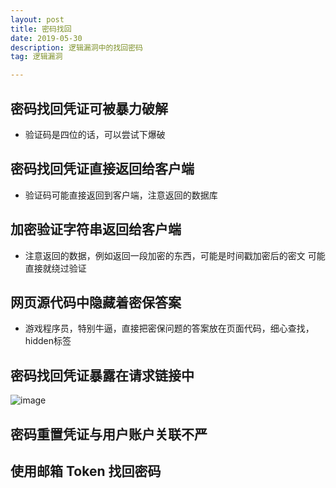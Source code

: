 ```yaml
---
layout: post
title: 密码找回
date: 2019-05-30
description: 逻辑漏洞中的找回密码
tag: 逻辑漏洞

---
```

## 密码找回凭证可被暴力破解
* 验证码是四位的话，可以尝试下爆破

## 密码找回凭证直接返回给客户端
* 验证码可能直接返回到客户端，注意返回的数据库


## 加密验证字符串返回给客户端
* 注意返回的数据，例如返回一段加密的东西，可能是时间戳加密后的密文
可能直接就绕过验证

## 网页源代码中隐藏着密保答案
* 游戏程序员，特别牛逼，直接把密保问题的答案放在页面代码，细心查找，hidden标签

## 密码找回凭证暴露在请求链接中
![image](H:\个人站点\Monsterkun.github.io\images\posts\密码找回\密码找回凭证暴露在请求链接中.png)

## 密码重置凭证与用户账户关联不严

## 使用邮箱 Token 找回密码